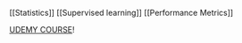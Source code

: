[[Statistics]]
[[Supervised learning]]
[[Performance Metrics]]


[UDEMY COURSE](https://www.udemy.com/course/data-science-and-machine-learning-with-python-hands-on/learn/lecture/4020100#content)!



